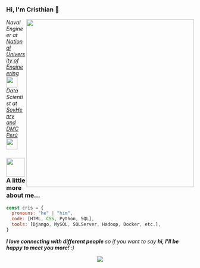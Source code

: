 ### Hi, I'm Cristhian 👋

<img align='right' src="https://github.com/Kipros21/Kipros21/assets/142346448/d5c0fdfe-d873-461e-b321-e5a0f2a6e148" width="450">
<p><em>Naval Engineer at <a href="http://portal.uni.edu.pe">National University of Engineering </a><img src="https://media.giphy.com/media/fYSnHlufseco8Fh93Z/giphy.gif" width="30"></br>Data Scientist at <a href="www.soyhenry.com/carrera-data-science">SoyHenry and DMC Perú</a><img src="https://media.giphy.com/media/WUlplcMpOCEmTGBtBW/giphy.gif" width="30"> 
</em></p>


### <img src="https://media.giphy.com/media/VgCDAzcKvsR6OM0uWg/giphy.gif" width="50"> A little more about me...  

```javascript
const cris = {
  pronouns: "he" | "him",
  code: [HTML, CSS, Python, SQL],
  tools: [Django, MySQL, SQLServer, Hadoop, Docker, etc.],
}
```

<em><b>I love connecting with different people</b> so if you want to say <b>hi, I'll be happy to meet you more!</b> :)</em>

<p align="center" >
<a href="https://github.com/anuraghazra/github-readme-stats"> 
    <img  src="https://github-readme-stats.vercel.app/api?username=Kipros21&&show_icons=true&theme=gruvbox"/>
  </a>

</p>
